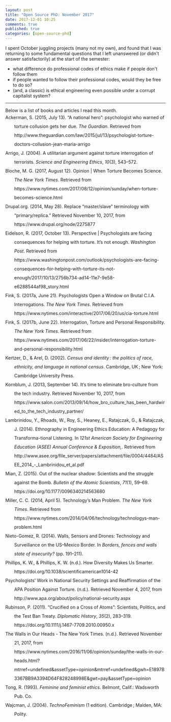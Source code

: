 ```yaml
---
layout: post
title: "Open Source PhD: November 2017"
date: 2017-12-01 10:25
comments: true
published: true
categories: [open-source-phd]
---
```


I spent October juggling projects (many not my own), and found that I was returning to some fundamental questions that I left unanswered (or didn't answer satisfactorily) at the start of the semester:
- what difference do professional codes of ethics make if people don't follow them
- if people wanted to follow their professional codes, would they be free to do so?
- (and, a classic) is ethical engineering even possible under a corrupt capitalist system?

<hr>
Below is a list of books and articles I read this month.

<div class="csl-bib-body" style="line-height: 2; margin-left: 2em; text-indent:-2em;">
  <div class="csl-entry">Ackerman, S. (2015, July 13). “A national hero”: psychologist who warned of torture collusion gets her due. <i>The Guardian</i>. Retrieved from http://www.theguardian.com/law/2015/jul/13/psychologist-torture-doctors-collusion-jean-maria-arrigo</div>
  <span class="Z3988" title="url_ver=Z39.88-2004&amp;ctx_ver=Z39.88-2004&amp;rfr_id=info%3Asid%2Fzotero.org%3A2&amp;rft_val_fmt=info%3Aofi%2Ffmt%3Akev%3Amtx%3Adc&amp;rft.type=newspaperArticle&amp;rft.title='A%20national%20hero'%3A%20psychologist%20who%20warned%20of%20torture%20collusion%20gets%20her%20due&amp;rft.source=The%20Guardian&amp;rft.description=Jean%20Maria%20Arrigo%20was%20largely%20ignored%20and%20the%20subject%20of%20a%20smear%20campaign%20for%20sounding%20alarms%20about%20psychologists%E2%80%99%20post-9%2F11%20torture%20complicity%20but%20has%20emerged%20from%20the%20damning%20report%20as%20the%20story%E2%80%99s%20hero%20%E2%80%93%20and%20martyr&amp;rft.identifier=http%3A%2F%2Fwww.theguardian.com%2Flaw%2F2015%2Fjul%2F13%2Fpsychologist-torture-doctors-collusion-jean-maria-arrigo&amp;rft.aufirst=Spencer&amp;rft.aulast=Ackerman&amp;rft.au=Spencer%20Ackerman&amp;rft.date=2015-07-13&amp;rft.issn=0261-3077&amp;rft.language=en-GB"></span>
  <div class="csl-entry">Arrigo, J. (2004). A utilitarian argument against torture interrogation of terrorists. <i>Science and Engineering Ethics</i>, <i>10</i>(3), 543–572.</div>
  <span class="Z3988" title="url_ver=Z39.88-2004&amp;ctx_ver=Z39.88-2004&amp;rfr_id=info%3Asid%2Fzotero.org%3A2&amp;rft_val_fmt=info%3Aofi%2Ffmt%3Akev%3Amtx%3Ajournal&amp;rft.genre=article&amp;rft.atitle=A%20utilitarian%20argument%20against%20torture%20interrogation%20of%20terrorists&amp;rft.jtitle=Science%20and%20Engineering%20Ethics&amp;rft.volume=10&amp;rft.issue=3&amp;rft.aufirst=Jean&amp;rft.aulast=Arrigo&amp;rft.au=Jean%20Arrigo&amp;rft.date=2004-09&amp;rft.pages=543%E2%80%93572&amp;rft.issn=1353-3452&amp;rft.language=eng"></span>
  <div class="csl-entry">Bloche, M. G. (2017, August 12). Opinion | When Torture Becomes Science. <i>The New York Times</i>. Retrieved from https://www.nytimes.com/2017/08/12/opinion/sunday/when-torture-becomes-science.html</div>
  <span class="Z3988" title="url_ver=Z39.88-2004&amp;ctx_ver=Z39.88-2004&amp;rfr_id=info%3Asid%2Fzotero.org%3A2&amp;rft_val_fmt=info%3Aofi%2Ffmt%3Akev%3Amtx%3Adc&amp;rft.type=newspaperArticle&amp;rft.title=Opinion%20%7C%20When%20Torture%20Becomes%20Science&amp;rft.source=The%20New%20York%20Times&amp;rft.description=Does%20collecting%20data%20make%20it%20even%20worse%3F&amp;rft.identifier=https%3A%2F%2Fwww.nytimes.com%2F2017%2F08%2F12%2Fopinion%2Fsunday%2Fwhen-torture-becomes-science.html&amp;rft.aufirst=M.%20Gregg&amp;rft.aulast=Bloche&amp;rft.au=M.%20Gregg%20Bloche&amp;rft.date=2017-08-12&amp;rft.issn=0362-4331&amp;rft.language=en-US"></span>
  <div class="csl-entry">Drupal.org. (2014, May 28). Replace “master/slave” terminology with “primary/replica.” Retrieved November 10, 2017, from https://www.drupal.org/node/2275877</div>
  <span class="Z3988" title="url_ver=Z39.88-2004&amp;ctx_ver=Z39.88-2004&amp;rfr_id=info%3Asid%2Fzotero.org%3A2&amp;rft_val_fmt=info%3Aofi%2Ffmt%3Akev%3Amtx%3Adc&amp;rft.type=webpage&amp;rft.title=Replace%20%22master%2Fslave%22%20terminology%20with%20%22primary%2Freplica%22&amp;rft.description=Replace%20master%2Fslave%20with%20primary%2Fsecondary.%20The%20reasons%20include%3A%20This%20change%20has%20also%20already%20been%20evaluated%20and%20made%20by%20the%20Django%20community%2C%20The%20word%20%22slave%22%20has%20negative%20connotations%20(although%20this%20might%20or%20might%20not%20be%20relevant%20in%20the%20naming%20of%20a%20technical%20term)%20including%20multi-century%20history%20of%20slavery%20to%20benefit%20European%20colonial%20powers%2C%20prison%20laborers%20today%20forced%20to%20work%20in%20conditions%20at%20times%20resembling%20that%20slavery%2C%20young%20girls%20sold%20into%20sex%20slavery%20in%20many%20parts%20of%20the%20world%20today&amp;rft.identifier=https%3A%2F%2Fwww.drupal.org%2Fnode%2F2275877&amp;rft.aulast=Drupal.org&amp;rft.au=Drupal.org&amp;rft.date=2014-05-28"></span>
  <div class="csl-entry">Eidelson, R. (2017, October 13). Perspective | Psychologists are facing consequences for helping with torture. It’s not enough. <i>Washington Post</i>. Retrieved from https://www.washingtonpost.com/outlook/psychologists-are-facing-consequences-for-helping-with-torture-its-not-enough/2017/10/13/2756b734-ad14-11e7-9e58-e6288544af98_story.html</div>
  <span class="Z3988" title="url_ver=Z39.88-2004&amp;ctx_ver=Z39.88-2004&amp;rfr_id=info%3Asid%2Fzotero.org%3A2&amp;rft_val_fmt=info%3Aofi%2Ffmt%3Akev%3Amtx%3Adc&amp;rft.type=newspaperArticle&amp;rft.title=Perspective%20%7C%20Psychologists%20are%20facing%20consequences%20for%20helping%20with%20torture.%20It%E2%80%99s%20not%20enough.&amp;rft.source=Washington%20Post&amp;rft.description=None%20of%20us%20should%20be%20aiding%20in%20the%20infliction%20of%20harm.%20But%20many%20still%20will.&amp;rft.identifier=https%3A%2F%2Fwww.washingtonpost.com%2Foutlook%2Fpsychologists-are-facing-consequences-for-helping-with-torture-its-not-enough%2F2017%2F10%2F13%2F2756b734-ad14-11e7-9e58-e6288544af98_story.html&amp;rft.aufirst=Roy&amp;rft.aulast=Eidelson&amp;rft.au=Roy%20Eidelson&amp;rft.date=2017-10-13&amp;rft.issn=0190-8286&amp;rft.language=en-US"></span>
  <div class="csl-entry">Fink, S. (2017a, June 21). Psychologists Open a Window on Brutal C.I.A. Interrogations. <i>The New York Times</i>. Retrieved from https://www.nytimes.com/interactive/2017/06/20/us/cia-torture.html</div>
  <span class="Z3988" title="url_ver=Z39.88-2004&amp;ctx_ver=Z39.88-2004&amp;rfr_id=info%3Asid%2Fzotero.org%3A2&amp;rft_val_fmt=info%3Aofi%2Ffmt%3Akev%3Amtx%3Adc&amp;rft.type=newspaperArticle&amp;rft.title=Psychologists%20Open%20a%20Window%20on%20Brutal%20C.I.A.%20Interrogations&amp;rft.source=The%20New%20York%20Times&amp;rft.description=A%20lawsuit%20filed%20on%20behalf%20of%20former%20prisoners%20reveals%20new%20details%20about%20a%20program%20that%20used%20techniques%20widely%20viewed%20as%20torture.&amp;rft.identifier=https%3A%2F%2Fwww.nytimes.com%2Finteractive%2F2017%2F06%2F20%2Fus%2Fcia-torture.html&amp;rft.aufirst=Sheri&amp;rft.aulast=Fink&amp;rft.au=Sheri%20Fink&amp;rft.date=2017-06-21&amp;rft.issn=0362-4331&amp;rft.language=en-US"></span>
  <div class="csl-entry">Fink, S. (2017b, June 22). Interrogation, Torture and Personal Responsibility. <i>The New York Times</i>. Retrieved from https://www.nytimes.com/2017/06/22/insider/interrogation-torture-and-personal-responsibility.html</div>
  <span class="Z3988" title="url_ver=Z39.88-2004&amp;ctx_ver=Z39.88-2004&amp;rfr_id=info%3Asid%2Fzotero.org%3A2&amp;rft_val_fmt=info%3Aofi%2Ffmt%3Akev%3Amtx%3Adc&amp;rft.type=newspaperArticle&amp;rft.title=Interrogation%2C%20Torture%20and%20Personal%20Responsibility&amp;rft.source=The%20New%20York%20Times&amp;rft.description=A%20team%20of%20investigative%2C%20video%20and%20podcast%20reporters%20explore%20the%20questions%20raised%20by%20a%20legal%20case%20brought%20by%20prisoners%20against%20C.I.A.%20contractors.&amp;rft.identifier=https%3A%2F%2Fwww.nytimes.com%2F2017%2F06%2F22%2Finsider%2Finterrogation-torture-and-personal-responsibility.html&amp;rft.aufirst=Sheri&amp;rft.aulast=Fink&amp;rft.au=Sheri%20Fink&amp;rft.date=2017-06-22&amp;rft.issn=0362-4331&amp;rft.language=en-US"></span>
  <div class="csl-entry">Kertzer, D., &amp; Arel, D. (2002). <i>Census and identity : the politics of race, ethnicity, and language in national census</i>. Cambridge, UK ; New York: Cambridge University Press.</div>
  <span class="Z3988" title="url_ver=Z39.88-2004&amp;ctx_ver=Z39.88-2004&amp;rfr_id=info%3Asid%2Fzotero.org%3A2&amp;rft_id=urn%3Aisbn%3A0-521-80823-5&amp;rft_val_fmt=info%3Aofi%2Ffmt%3Akev%3Amtx%3Abook&amp;rft.genre=book&amp;rft.btitle=Census%20and%20identity%20%3A%20the%20politics%20of%20race%2C%20ethnicity%2C%20and%20language%20in%20national%20census&amp;rft.place=Cambridge%2C%20UK%20%3B%20New%20York&amp;rft.publisher=Cambridge%20University%20Press&amp;rft.series=New%20perspectives%20on%20anthropological%20and%20social%20demography&amp;rft.aufirst=David&amp;rft.aulast=Kertzer&amp;rft.au=David%20Kertzer&amp;rft.au=Dominique%20Arel&amp;rft.date=2002&amp;rft.isbn=0-521-80823-5&amp;rft.language=eng"></span>
  <div class="csl-entry">Kornblum, J. (2013, September 14). It’s time to eliminate bro-culture from the tech industry. Retrieved November 10, 2017, from https://www.salon.com/2013/09/14/how_bro_culture_has_been_hardwired_to_the_tech_industry_partner/</div>
  <span class="Z3988" title="url_ver=Z39.88-2004&amp;ctx_ver=Z39.88-2004&amp;rfr_id=info%3Asid%2Fzotero.org%3A2&amp;rft_val_fmt=info%3Aofi%2Ffmt%3Akev%3Amtx%3Adc&amp;rft.type=webpage&amp;rft.title=It%E2%80%99s%20time%20to%20eliminate%20bro-culture%20from%20the%20tech%20industry&amp;rft.description=The%20entitled%2C%20frat-like%20culture%20that's%20hard-wired%20to%20the%20tech%20world%20is%20even%20worse%20behind%20closed%20doors&amp;rft.identifier=https%3A%2F%2Fwww.salon.com%2F2013%2F09%2F14%2Fhow_bro_culture_has_been_hardwired_to_the_tech_industry_partner%2F&amp;rft.aufirst=Janet&amp;rft.aulast=Kornblum&amp;rft.au=Janet%20Kornblum&amp;rft.date=2013-09-14"></span>
  <div class="csl-entry">Lambrinidou, Y., Rhoads, W., Roy, S., Heaney, E., Ratajczak, G., &amp; Ratajczak, J. (2014). Ethnography in Engineering Ethics Education: A Pedagogy for Transforma-tional Listening. In <i>121st American Society for Engineering Education (ASEE) Annual Conference &amp; Exposition,</i>. Retrieved from http://www.asee.org/file_server/papers/attachment/file/0004/4484/ASEE_2014_-_Lambrinidou_et_al.pdf</div>
  <span class="Z3988" title="url_ver=Z39.88-2004&amp;ctx_ver=Z39.88-2004&amp;rfr_id=info%3Asid%2Fzotero.org%3A2&amp;rft_val_fmt=info%3Aofi%2Ffmt%3Akev%3Amtx%3Abook&amp;rft.genre=proceeding&amp;rft.atitle=Ethnography%20in%20Engineering%20Ethics%20Education%3A%20A%20Pedagogy%20for%20Transforma-tional%20Listening&amp;rft.btitle=121st%20American%20Society%20for%20Engineering%20Education%20(ASEE)%20Annual%20Conference%20%26%20Exposition%2C&amp;rft.aufirst=Yanna&amp;rft.aulast=Lambrinidou&amp;rft.au=Yanna%20Lambrinidou&amp;rft.au=W.%20Rhoads&amp;rft.au=S.%20Roy&amp;rft.au=E.%20Heaney&amp;rft.au=G.%20Ratajczak&amp;rft.au=J.%20Ratajczak&amp;rft.date=2014"></span>
  <div class="csl-entry">Mian, Z. (2015). Out of the nuclear shadow: Scientists and the struggle against the Bomb. <i>Bulletin of the Atomic Scientists</i>, <i>71</i>(1), 59–69. https://doi.org/10.1177/0096340214563680</div>
  <span class="Z3988" title="url_ver=Z39.88-2004&amp;ctx_ver=Z39.88-2004&amp;rfr_id=info%3Asid%2Fzotero.org%3A2&amp;rft_id=info%3Adoi%2F10.1177%2F0096340214563680&amp;rft_val_fmt=info%3Aofi%2Ffmt%3Akev%3Amtx%3Ajournal&amp;rft.genre=article&amp;rft.atitle=Out%20of%20the%20nuclear%20shadow%3A%20Scientists%20and%20the%20struggle%20against%20the%20Bomb&amp;rft.jtitle=Bulletin%20of%20the%20Atomic%20Scientists&amp;rft.stitle=Bulletin%20of%20the%20Atomic%20Scientists&amp;rft.volume=71&amp;rft.issue=1&amp;rft.aufirst=Zia&amp;rft.aulast=Mian&amp;rft.au=Zia%20Mian&amp;rft.date=2015-01&amp;rft.pages=59-69&amp;rft.spage=59&amp;rft.epage=69&amp;rft.issn=00963402"></span>
  <div class="csl-entry">Miller, C. C. (2014, April 5). Technology’s Man Problem. <i>The New York Times</i>. Retrieved from https://www.nytimes.com/2014/04/06/technology/technologys-man-problem.html</div>
  <span class="Z3988" title="url_ver=Z39.88-2004&amp;ctx_ver=Z39.88-2004&amp;rfr_id=info%3Asid%2Fzotero.org%3A2&amp;rft_val_fmt=info%3Aofi%2Ffmt%3Akev%3Amtx%3Adc&amp;rft.type=newspaperArticle&amp;rft.title=Technology%E2%80%99s%20Man%20Problem&amp;rft.source=The%20New%20York%20Times&amp;rft.description=Crude%20apps%2C%20patronizing%20behavior.%20For%20some%2C%20%E2%80%9Cbro%E2%80%9D%20culture%20offers%20one%20explanation%20for%20why%20there%20are%20so%20few%20women%20in%20tech.&amp;rft.identifier=https%3A%2F%2Fwww.nytimes.com%2F2014%2F04%2F06%2Ftechnology%2Ftechnologys-man-problem.html&amp;rft.aufirst=Claire%20Cain&amp;rft.aulast=Miller&amp;rft.au=Claire%20Cain%20Miller&amp;rft.date=2014-04-05&amp;rft.issn=0362-4331&amp;rft.language=en-US"></span>
  <div class="csl-entry">Nieto-Gomez, R. (2014). Walls, Sensors and Drones: Technology and Surveillance on the US–Mexico Border. In <i>Borders, fences and walls state of insecurity?</i> (pp. 191–211).</div>
  <span class="Z3988" title="url_ver=Z39.88-2004&amp;ctx_ver=Z39.88-2004&amp;rfr_id=info%3Asid%2Fzotero.org%3A2&amp;rft_id=urn%3Aisbn%3A978-1-4724-2966-7&amp;rft_val_fmt=info%3Aofi%2Ffmt%3Akev%3Amtx%3Abook&amp;rft.genre=bookitem&amp;rft.atitle=Walls%2C%20Sensors%20and%20Drones%3A%20Technology%20and%20Surveillance%20on%20the%20US%E2%80%93Mexico%20Border&amp;rft.series=Border%20regions%20series&amp;rft.aufirst=Rodrigo&amp;rft.aulast=Nieto-Gomez&amp;rft.au=Rodrigo%20Nieto-Gomez&amp;rft.date=2014&amp;rft.pages=191-211&amp;rft.spage=191&amp;rft.epage=211&amp;rft.isbn=978-1-4724-2966-7&amp;rft.language=eng"></span>
  <div class="csl-entry">Phillips, K. W., &amp; Phillips, K. W. (n.d.). How Diversity Makes Us Smarter. https://doi.org/10.1038/scientificamerican1014-42</div>
  <span class="Z3988" title="url_ver=Z39.88-2004&amp;ctx_ver=Z39.88-2004&amp;rfr_id=info%3Asid%2Fzotero.org%3A2&amp;rft_val_fmt=info%3Aofi%2Ffmt%3Akev%3Amtx%3Adc&amp;rft.type=webpage&amp;rft.title=How%20Diversity%20Makes%20Us%20Smarter&amp;rft.description=Being%20around%20people%20who%20are%20different%20from%20us%20makes%20us%20more%20creative%2C%20more%20diligent%20and%20harder-working&amp;rft.identifier=https%3A%2F%2Fwww.scientificamerican.com%2Farticle%2Fhow-diversity-makes-us-smarter%2F&amp;rft.aufirst=Katherine%20W.&amp;rft.aulast=Phillips&amp;rft.au=Katherine%20W.%20Phillips&amp;rft.au=Katherine%20W.%20Phillips"></span>
  <div class="csl-entry">Psychologists’ Work in National Security Settings and Reaffirmation of the APA Position Against Torture. (n.d.). Retrieved November 4, 2017, from http://www.apa.org/about/policy/national-security.aspx</div>
  <span class="Z3988" title="url_ver=Z39.88-2004&amp;ctx_ver=Z39.88-2004&amp;rfr_id=info%3Asid%2Fzotero.org%3A2&amp;rft_val_fmt=info%3Aofi%2Ffmt%3Akev%3Amtx%3Adc&amp;rft.type=webpage&amp;rft.title=Psychologists'%20Work%20in%20National%20Security%20Settings%20and%20Reaffirmation%20of%20the%20APA%20Position%20Against%20Torture&amp;rft.description=Psychologists%20may%20not%20work%20in%20settings%20where%20persons%20are%20held%20outside%20of%2C%20or%20in%20violation%20of%2C%20either%20international%20law%20or%20the%20U.S.%20Constitution.&amp;rft.identifier=http%3A%2F%2Fwww.apa.org%2Fabout%2Fpolicy%2Fnational-security.aspx"></span>
  <div class="csl-entry">Rubinson, P. (2011). “Crucified on a Cross of Atoms”: Scientists, Politics, and the Test Ban Treaty. <i>Diplomatic History</i>, <i>35</i>(2), 283–319. https://doi.org/10.1111/j.1467-7709.2010.00950.x</div>
  <span class="Z3988" title="url_ver=Z39.88-2004&amp;ctx_ver=Z39.88-2004&amp;rfr_id=info%3Asid%2Fzotero.org%3A2&amp;rft_id=info%3Adoi%2F10.1111%2Fj.1467-7709.2010.00950.x&amp;rft_val_fmt=info%3Aofi%2Ffmt%3Akev%3Amtx%3Ajournal&amp;rft.genre=article&amp;rft.atitle='Crucified%20on%20a%20Cross%20of%20Atoms'%3A%20Scientists%2C%20Politics%2C%20and%20the%20Test%20Ban%20Treaty&amp;rft.jtitle=Diplomatic%20History&amp;rft.stitle=Diplomatic%20History&amp;rft.volume=35&amp;rft.issue=2&amp;rft.aufirst=Paul&amp;rft.aulast=Rubinson&amp;rft.au=Paul%20Rubinson&amp;rft.date=2011-04&amp;rft.pages=283-319&amp;rft.spage=283&amp;rft.epage=319&amp;rft.issn=01452096"></span>
  <div class="csl-entry">The Walls in Our Heads - The New York Times. (n.d.). Retrieved November 21, 2017, from https://www.nytimes.com/2016/11/06/opinion/sunday/the-walls-in-our-heads.html?mtrref=undefined&amp;assetType=opinion&amp;mtrref=undefined&amp;gwh=E1897B3367BB9A3394D64F828248998E&amp;gwt=pay&amp;assetType=opinion</div>
  <span class="Z3988" title="url_ver=Z39.88-2004&amp;ctx_ver=Z39.88-2004&amp;rfr_id=info%3Asid%2Fzotero.org%3A2&amp;rft_val_fmt=info%3Aofi%2Ffmt%3Akev%3Amtx%3Adc&amp;rft.type=webpage&amp;rft.title=The%20Walls%20in%20Our%20Heads%20-%20The%20New%20York%20Times&amp;rft.identifier=https%3A%2F%2Fwww.nytimes.com%2F2016%2F11%2F06%2Fopinion%2Fsunday%2Fthe-walls-in-our-heads.html%3Fmtrref%3Dundefined%26assetType%3Dopinion%26mtrref%3Dundefined%26gwh%3DE1897B3367BB9A3394D64F828248998E%26gwt%3Dpay%26assetType%3Dopinion"></span>
  <div class="csl-entry">Tong, R. (1993). <i>Feminine and feminist ethics</i>. Belmont, Calif.: Wadsworth Pub. Co.</div>
  <span class="Z3988" title="url_ver=Z39.88-2004&amp;ctx_ver=Z39.88-2004&amp;rfr_id=info%3Asid%2Fzotero.org%3A2&amp;rft_id=urn%3Aisbn%3A0-534-17910-X&amp;rft_val_fmt=info%3Aofi%2Ffmt%3Akev%3Amtx%3Abook&amp;rft.genre=book&amp;rft.btitle=Feminine%20and%20feminist%20ethics&amp;rft.place=Belmont%2C%20Calif.&amp;rft.publisher=Wadsworth%20Pub.%20Co.&amp;rft.aufirst=Rosemarie&amp;rft.aulast=Tong&amp;rft.au=Rosemarie%20Tong&amp;rft.date=1993&amp;rft.isbn=0-534-17910-X&amp;rft.language=eng"></span>
  <div class="csl-entry">Wajcman, J. (2004). <i>TechnoFeminism</i> (1 edition). Cambridge ; Malden, MA: Polity.</div>
  <span class="Z3988" title="url_ver=Z39.88-2004&amp;ctx_ver=Z39.88-2004&amp;rfr_id=info%3Asid%2Fzotero.org%3A2&amp;rft_id=urn%3Aisbn%3A978-0-7456-3044-1&amp;rft_val_fmt=info%3Aofi%2Ffmt%3Akev%3Amtx%3Abook&amp;rft.genre=book&amp;rft.btitle=TechnoFeminism&amp;rft.place=Cambridge%20%3B%20Malden%2C%20MA&amp;rft.publisher=Polity&amp;rft.edition=1%20edition&amp;rft.aufirst=Judy&amp;rft.aulast=Wajcman&amp;rft.au=Judy%20Wajcman&amp;rft.date=2004-05-21&amp;rft.tpages=160&amp;rft.isbn=978-0-7456-3044-1&amp;rft.language=English"></span>
</div>
